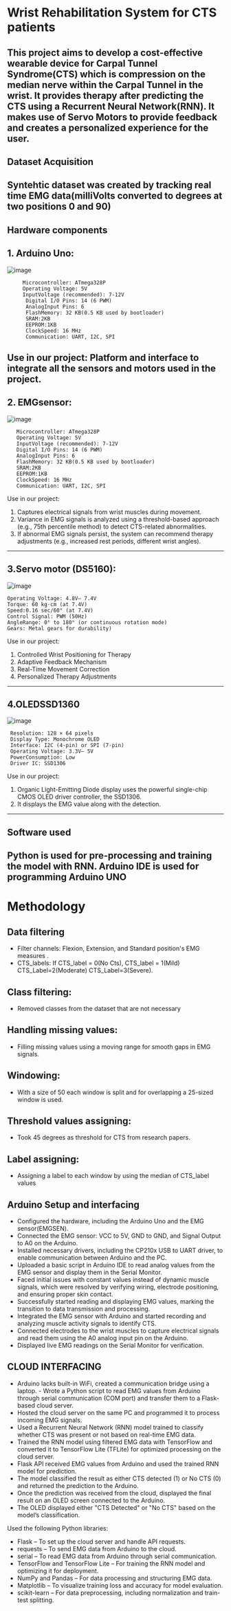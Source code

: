 # Wrist Rehabilitation System for CTS patients
This project aims to develop a cost-effective wearable device for Carpal Tunnel Syndrome(CTS) which is compression on the median nerve within the Carpal Tunnel in the wrist. It provides therapy after predicting the CTS using a Recurrent Neural Network(RNN). It makes use of Servo Motors to provide feedback and creates a personalized experience for the user.
-------------------------------------------------------------------------------------------------------------------------------------------------------------------------------------------------------------------------------------------------------------------------
## Dataset Acquisition
Syntehtic dataset was created by tracking real time EMG data(milliVolts converted to degrees at two positions 0 and 90)
-------------------------------------------------------------------------------------------------------------------------------------------------------------------------------------------------------------------------------------------------------------------------
## Hardware components
   ## 1. Arduino Uno:
   ![image](https://github.com/user-attachments/assets/59803a27-3323-4178-9c82-02f85ee22182)
        
         Microcontroller: ATmega328P
         Operating Voltage: 5V
         InputVoltage (recommended): 7-12V
          Digital I/O Pins: 14 (6 PWM)                                                                                                                                         
          AnalogInput Pins: 6
          FlashMemory: 32 KB(0.5 KB used by bootloader)
          SRAM:2KB
          EEPROM:1KB
          ClockSpeed: 16 MHz
          Communication: UART, I2C, SPI
         
   Use in our project:
      Platform and interface to integrate all the sensors and motors used in the project.
  -------------------------------------------------------------------------------------------------------------------------------------------------------------------------------------------------------------------------------------------------------------------------    
 ## 2. EMGsensor:
 ![image](https://github.com/user-attachments/assets/3c8a7b68-b335-49ab-b66e-0f510ed4e294)

       Microcontroller: ATmega328P
       Operating Voltage: 5V
       InputVoltage (recommended): 7-12V
       Digital I/O Pins: 14 (6 PWM)
       AnalogInput Pins: 6
       FlashMemory: 32 KB(0.5 KB used by bootloader)
       SRAM:2KB
       EEPROM:1KB
       ClockSpeed: 16 MHz
       Communication: UART, I2C, SPI
 Use in our project:
   1. Captures electrical signals from wrist muscles during movement.
   2. Variance in EMG signals is analyzed using a threshold-based approach (e.g., 75th
   percentile method) to detect CTS-related abnormalities.
   3. If abnormal EMG signals persist, the system can recommend therapy adjustments
   (e.g., increased rest periods, different wrist angles).
-------------------------------------------------------------------------------------------------------------------------------------------------------------------------------------------------------------------------------------------------------------------------
  ## 3.Servo motor (DS5160):
  ![image](https://github.com/user-attachments/assets/69e09c04-0001-4968-8d4b-97af736773a2)

    Operating Voltage: 4.8V– 7.4V
    Torque: 60 kg·cm (at 7.4V)
    Speed:0.16 sec/60° (at 7.4V)
    Control Signal: PWM (50Hz)
    AngleRange: 0° to 180° (or continuous rotation mode)
    Gears: Metal gears for durability)
    
 Use in our project:
   1. Controlled Wrist Positioning for Therapy
   2. Adaptive Feedback Mechanism
   3. Real-Time Movement Correction
   4. Personalized Therapy Adjustments
-------------------------------------------------------------------------------------------------------------------------------------------------------------------------------------------------------------------------------------------------------------------------
  ## 4.OLEDSSD1360
 ![image](https://github.com/user-attachments/assets/98e5cff6-ed2b-4bbd-846c-35d427ff8d05)

     Resolution: 128 × 64 pixels
     Display Type: Monochrome OLED
     Interface: I2C (4-pin) or SPI (7-pin)
     Operating Voltage: 3.3V– 5V
     PowerConsumption: Low
     Driver IC: SSD1306
     
 Use in our project:
   1. Organic Light-Emitting Diode display uses the powerful
   single-chip CMOS OLED driver controller, the SSD1306.
   2. It displays the EMG value along with the detection.
-------------------------------------------------------------------------------------------------------------------------------------------------------------------------------------------------------------------------------------------------------------------------
## Software used
 Python is used for pre-processing and training the model with RNN.
 Arduino IDE is used for programming Arduino UNO
-------------------------------------------------------------------------------------------------------------------------------------------------------------------------------------------------------------------------------------------------------------------------
# Methodology 
 ## Data filtering 
- Filter channels: Flexion, Extension, and Standard position's EMG measures .
- CTS_labels: If CTS_label = 0(No Cts), CTS_label = 1(Mild) CTS_Label=2(Moderate) CTS_Label=3(Severe).
 ## Class filtering:
- Removed classes from the dataset that are not necessary
 ## Handling missing values:
- Filling missing values using a moving range for smooth gaps in EMG signals.
 ## Windowing:
- With a size of 50 each window is split and for overlapping a 25-sized window is used.
 ## Threshold values assigning:
- Took 45 degrees as threshold for CTS from research papers.
 ## Label assigning:
- Assigning a label to each window by using the median of CTS_label values


## Arduino Setup and interfacing
- Configured the hardware, including the Arduino Uno and the EMG sensor(EMGSEN).
- Connected the EMG sensor: VCC to 5V, GND to GND, and Signal Output to A0 on the Arduino. 
- Installed necessary drivers, including the CP210x USB to UART driver, to enable communication between Arduino and the PC.
- Uploaded a basic script in Arduino IDE to read analog values from the EMG sensor and display them in the Serial Monitor. 
- Faced initial issues with constant values instead of dynamic muscle signals, which were resolved by verifying wiring, electrode positioning, and ensuring proper skin contact.
- Successfully started reading and displaying EMG values, marking the transition to data transmission and processing.
- Integrated the EMG sensor with Arduino and started recording and analyzing muscle activity signals to identify CTS.
- Connected electrodes to the wrist muscles to capture electrical signals and read them using the A0 analog input pin on the Arduino.
- Displayed live EMG readings on the Serial Monitor for verification.
  
## CLOUD INTERFACING
- Arduino lacks built-in WiFi, created a communication bridge using a laptop. - Wrote a Python script to read EMG values from Arduino through serial communication (COM port) and transfer them to a Flask-based cloud server.
- Hosted the cloud server on the same PC and programmed it to process incoming EMG signals. 
- Used a Recurrent Neural Network (RNN) model trained to classify whether CTS was present or not based on real-time EMG data.
- Trained the RNN model using filtered EMG data with TensorFlow and converted it to TensorFlow Lite (TFLite) for optimized processing on the cloud server.
- Flask API received EMG values from Arduino and used the trained RNN model for prediction.
- The model classified the result as either CTS detected (1) or No CTS (0) and returned the prediction to the Arduino.
- Once the prediction was received from the cloud, displayed the final result on an OLED screen connected to the Arduino.
- The OLED displayed either "CTS Detected" or "No CTS" based on the model’s classification. 

Used the following Python libraries:
- Flask – To set up the cloud server and handle API requests.
- requests – To send EMG data from Arduino to the cloud.
- serial – To read EMG data from Arduino through serial communication.
- TensorFlow and TensorFlow Lite – For training the RNN model and optimizing it for deployment. 
- NumPy and Pandas – For data processing and structuring EMG data.
- Matplotlib – To visualize training loss and accuracy for model evaluation.
- scikit-learn – For data preprocessing, including normalization and train-test splitting.

